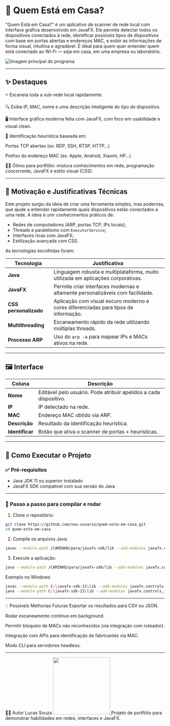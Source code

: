 # 👀 Quem Está em Casa?
"Quem Está em Casa?" é um aplicativo de scanner de rede local com interface gráfica desenvolvido em JavaFX. Ele permite detectar todos os dispositivos conectados à rede, identificar possíveis tipos de dispositivos com base em portas abertas e endereços MAC, e exibir as informações de forma visual, intuitiva e agradável. É ideal para quem quer entender quem está conectado ao Wi-Fi — seja em casa, em uma empresa ou laboratório.

![Imagem principal do programa](https://github.com/luccc777/QuemEst-/blob/main/programa.jpg)

---
## ✨ Destaques
⚡ Escaneia toda a sub-rede local rapidamente.

🔍 Exibe IP, MAC, nome e uma descrição inteligente do tipo de dispositivo.

🖥️ Interface gráfica moderna feita com JavaFX, com foco em usabilidade e visual clean.

🧠 Identificação heurística baseada em:

Portas TCP abertas (ex: RDP, SSH, RTSP, HTTP...)

Prefixo do endereço MAC (ex: Apple, Android, Xiaomi, HP...)

👨‍💻 Ótimo para portfólio: mistura conhecimentos em rede, programação concorrente, JavaFX e estilo visual (CSS).

---
## 🧠 Motivação e Justificativas Técnicas

Este projeto surgiu da ideia de criar uma ferramenta simples, mas poderosa, que ajude a entender rapidamente quais dispositivos estão conectados a uma rede. A ideia é unir conhecimentos práticos de:

- Redes de computadores (ARP, portas TCP, IPs locais);
- Threads e paralelismo com `ExecutorService`;
- Interfaces ricas com JavaFX;
- Estilização avançada com CSS.

As tecnologias escolhidas foram:

| Tecnologia | Justificativa |
|------------|---------------|
| **Java** | Linguagem robusta e multiplataforma, muito utilizada em aplicações corporativas. |
| **JavaFX** | Permite criar interfaces modernas e altamente personalizáveis com facilidade. |
| **CSS personalizado** | Aplicação com visual escuro moderno e cores diferenciadas para tipos de informação. |
| **Multithreading** | Escaneamento rápido da rede utilizando múltiplas threads. |
| **Processo ARP** | Uso do `arp -a` para mapear IPs e MACs ativos na rede. |


---

## 🖼️ Interface

| Coluna       | Descrição |
|--------------|-----------|
| **Nome**     | Editável pelo usuário. Pode atribuir apelidos a cada dispositivo. |
| **IP**       | IP detectado na rede. |
| **MAC**      | Endereço MAC obtido via ARP. |
| **Descrição**| Resultado da identificação heurística. |
| **Identificar** | Botão que ativa o scanner de portas + heurísticas. |

---

## 🚀 Como Executar o Projeto

### ✅ Pré-requisitos

- Java JDK 11 ou superior instalado
- JavaFX SDK compatível com sua versão do Java

---

### 🧰 Passo a passo para compilar e rodar

1. Clone o repositório:

```bash
git clone https://github.com/seu-usuario/quem-esta-em-casa.git
cd quem-esta-em-casa
 ```

2. Compile os arquivos Java:

``` bash
javac --module-path /CAMINHO/para/javafx-sdk/lib --add-modules javafx.controls,javafx.fxml application/*.java
```

3. Execute a aplicação:

```bash
java --module-path /CAMINHO/para/javafx-sdk/lib --add-modules javafx.controls,javafx.fxml application.Main
```

Exemplo no Windows
``` bash
javac --module-path C:\javafx-sdk-21\lib --add-modules javafx.controls,javafx.fxml application/*.java
java --module-path C:\javafx-sdk-21\lib --add-modules javafx.controls,javafx.fxml application.Main
```

---

💡 Possíveis Melhorias Futuras
Exportar os resultados para CSV ou JSON.

Rodar escaneamento contínuo em background.

Permitir bloqueio de MACs não reconhecidos (via integração com roteador).

Integração com APIs para identificação de fabricantes via MAC.

Modo CLI para servidores headless.

---

👨‍💻 Autor
Lucas Souza
  <a href="https://github.com/luccc777">
    <img height="180em" src="https://github-readme-stats-eight-theta.vercel.app/api/top-langs/?username=luccc777&layout=compact&langs_count=8&theme=algolia"/>
  </a>
Projeto de portfólio para demonstrar habilidades em redes, interfaces e JavaFX.

